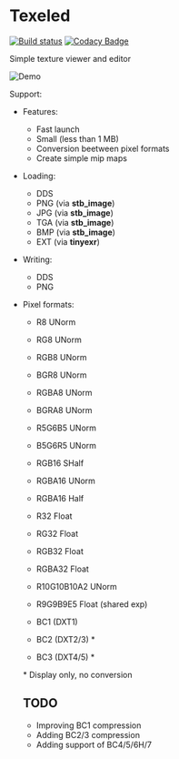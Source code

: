 # Texeled

[![Build status](https://ci.appveyor.com/api/projects/status/4oxhg62kiwrglghb/branch/master?svg=true)](https://ci.appveyor.com/project/thennequin/texeled/branch/master)
[![Codacy Badge](https://api.codacy.com/project/badge/Grade/3994ad06b426497191628431c945fa5e)](https://www.codacy.com/app/thennequin/Texeled?utm_source=github.com&amp;utm_medium=referral&amp;utm_content=thennequin/Texeled&amp;utm_campaign=Badge_Grade)

Simple texture viewer and editor

![Demo](https://raw.githubusercontent.com/wiki/thennequin/Texeled/images/Texeled.gif)

Support:
- Features:
  - Fast launch
  - Small (less than 1 MB)
  - Conversion beetween pixel formats
  - Create simple mip maps
    
- Loading:
  - DDS
  - PNG (via **stb_image**)
  - JPG (via **stb_image**)
  - TGA (via **stb_image**)
  - BMP (via **stb_image**)
  - EXT (via **tinyexr**)
    
- Writing:
  - DDS
  - PNG
  
- Pixel formats:
  - R8 UNorm
  - RG8 UNorm

  - RGB8 UNorm
  - BGR8 UNorm

  - RGBA8 UNorm
  - BGRA8 UNorm

  - R5G6B5 UNorm
  - B5G6R5 UNorm

  - RGB16 SHalf

  - RGBA16 UNorm
  - RGBA16 Half

  - R32 Float
  - RG32 Float
  - RGB32 Float
  - RGBA32 Float

  - R10G10B10A2 UNorm

  - R9G9B9E5 Float (shared exp)

  - BC1 (DXT1)
  - BC2 (DXT2/3) *
  - BC3 (DXT4/5) *
  
  \* Display only, no conversion
  
  ## TODO
  - Improving BC1 compression
  - Adding BC2/3 compression
  - Adding support of BC4/5/6H/7
